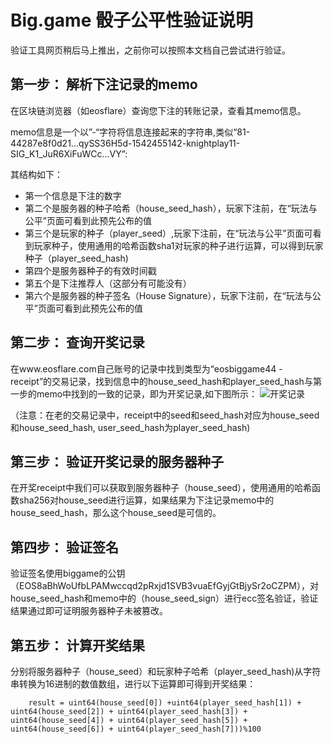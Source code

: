 # Big.game 骰子公平性验证说明

验证工具网页稍后马上推出，之前你可以按照本文档自己尝试进行验证。

## 第一步：	解析下注记录的memo

在区块链浏览器（如eosflare）查询您下注的转账记录，查看其memo信息。

memo信息是一个以”-“字符将信息连接起来的字符串,类似“81-44287e8f0d21...qySS36H5d-1542455142-knightplay11-SIG_K1_JuR6XiFuWCc...VY”:

其结构如下：
* 第一个信息是下注的数字
* 第二个是服务器的种子哈希（house_seed_hash），玩家下注前，在“玩法与公平”页面可看到此预先公布的值
* 第三个是玩家的种子（player_seed）,玩家下注前，在“玩法与公平”页面可看到玩家种子，使用通用的哈希函数sha1对玩家的种子进行运算，可以得到玩家种子（player_seed_hash)
* 第四个是服务器种子的有效时间戳
* 第五个是下注推荐人（这部分有可能没有）
* 第六个是服务器的种子签名（House Signature），玩家下注前，在“玩法与公平”页面可看到此预先公布的值

## 第二步：	查询开奖记录
在www.eosflare.com自己账号的记录中找到类型为“eosbiggame44 - receipt”的交易记录，找到信息中的house_seed_hash和player_seed_hash与第一步的memo中找到的一致的记录，即为开奖记录,如下图所示：
![开奖记录](https://github.com/biggamerobot/dice/blob/master/receipt.png)

（注意：在老的交易记录中，receipt中的seed和seed_hash对应为house_seed和house_seed_hash, user_seed_hash为player_seed_hash)

## 第三步：	验证开奖记录的服务器种子
在开奖receipt中我们可以获取到服务器种子（house_seed），使用通用的哈希函数sha256对house_seed进行运算，如果结果为下注记录memo中的house_seed_hash，那么这个house_seed是可信的。
## 第四步： 验证签名
验证签名使用biggame的公钥（EOS8aBhWoUfbLPAMwccqd2pRxjd1SVB3vuaEfGyjGtBjySr2oCZPM），对house_seed_hash和memo中的（house_seed_sign）进行ecc签名验证，验证结果通过即可证明服务器种子未被篡改。
## 第五步：	计算开奖结果
分别将服务器种子（house_seed）和玩家种子哈希（player_seed_hash)从字符串转换为16进制的数值数组，进行以下运算即可得到开奖结果：
		
        result = uint64(house_seed[0]) +uint64(player_seed_hash[1]) + uint64(house_seed[2]) + uint64(player_seed_hash[3]) + uint64(house_seed[4]) + uint64(player_seed_hash[5]) + uint64(house_seed[6]) + uint64(player_seed_hash[7]))%100
